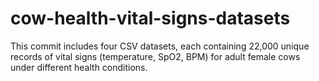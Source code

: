 # cow-health-vital-signs-datasets
This commit includes four CSV datasets, each containing 22,000 unique records of vital signs (temperature, SpO2, BPM) for adult female cows under different health conditions.
